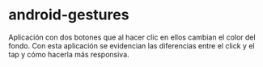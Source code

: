 # android-gestures
 Aplicación con dos botones que al hacer clic en ellos cambian el color del fondo. Con esta aplicación se evidencian las diferencias entre el click y el tap y cómo hacerla más responsiva.
